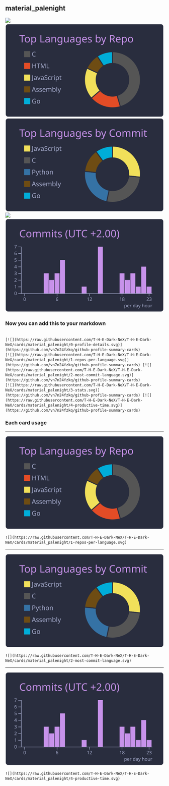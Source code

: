 ## material_palenight

[![](./0-profile-details.svg)](https://github.com/vn7n24fzkq/github-profile-summary-cards)
[![](./1-repos-per-language.svg)](https://github.com/vn7n24fzkq/github-profile-summary-cards) [![](./2-most-commit-language.svg)](https://github.com/vn7n24fzkq/github-profile-summary-cards)
[![](./3-stats.svg)](https://github.com/vn7n24fzkq/github-profile-summary-cards) [![](./4-productive-time.svg)](https://github.com/vn7n24fzkq/github-profile-summary-cards)
### Now you can add this to your markdown
```

[![](https://raw.githubusercontent.com/T-H-E-Dark-NeX/T-H-E-Dark-NeX/cards/material_palenight/0-profile-details.svg)](https://github.com/vn7n24fzkq/github-profile-summary-cards)
[![](https://raw.githubusercontent.com/T-H-E-Dark-NeX/T-H-E-Dark-NeX/cards/material_palenight/1-repos-per-language.svg)](https://github.com/vn7n24fzkq/github-profile-summary-cards) [![](https://raw.githubusercontent.com/T-H-E-Dark-NeX/T-H-E-Dark-NeX/cards/material_palenight/2-most-commit-language.svg)](https://github.com/vn7n24fzkq/github-profile-summary-cards)
[![](https://raw.githubusercontent.com/T-H-E-Dark-NeX/T-H-E-Dark-NeX/cards/material_palenight/3-stats.svg)](https://github.com/vn7n24fzkq/github-profile-summary-cards) [![](https://raw.githubusercontent.com/T-H-E-Dark-NeX/T-H-E-Dark-NeX/cards/material_palenight/4-productive-time.svg)](https://github.com/vn7n24fzkq/github-profile-summary-cards)

```

### Each card usage
---

![](./1-repos-per-language.svg)

```
![](https://raw.githubusercontent.com/T-H-E-Dark-NeX/T-H-E-Dark-NeX/cards/material_palenight/1-repos-per-language.svg)
```

    

---

![](./2-most-commit-language.svg)

```
![](https://raw.githubusercontent.com/T-H-E-Dark-NeX/T-H-E-Dark-NeX/cards/material_palenight/2-most-commit-language.svg)
```

    

---

![](./4-productive-time.svg)

```
![](https://raw.githubusercontent.com/T-H-E-Dark-NeX/T-H-E-Dark-NeX/cards/material_palenight/4-productive-time.svg)
```

    
